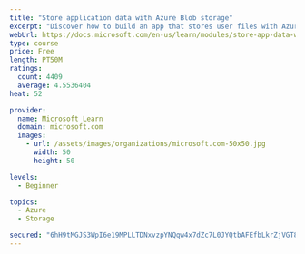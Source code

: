 ```yaml
---
title: "Store application data with Azure Blob storage"
excerpt: "Discover how to build an app that stores user files with Azure Blob storage, use Blob storage in a web app, and use the Azure Storage SDK for .NET Core."
webUrl: https://docs.microsoft.com/en-us/learn/modules/store-app-data-with-azure-blob-storage/
type: course
price: Free
length: PT50M
ratings:
  count: 4409
  average: 4.5536404
heat: 52

provider:
  name: Microsoft Learn
  domain: microsoft.com
  images:
    - url: /assets/images/organizations/microsoft.com-50x50.jpg
      width: 50
      height: 50

levels:
  - Beginner

topics:
  - Azure
  - Storage

secured: "6hH9tMGJS3WpI6e19MPLLTDNxvzpYNQqw4x7dZc7L0JYQtbAFEfbLkrZjVGT8zMouMGo84Q8cI/9hBzp7HQ/+GTeXsE9f93zJgxQ1NT3kHiQAvWU0EA5g4AnrSnnCx7jlWQDuSufnzWK6WlR/+5OwzbVIleoe2Pl30bCL9649KhATggU70cUbM2vqcvmxrrDF5oHh3ABZkcEJw3Thq+oRISMYCZejkfxzwimPHG5/Xyhaq/udYH/nCliHfvYf5zRN2l+DUaqRg1DzPZ6RkgJYt2gqYSKKQjvOwTlZSlX8n6bjh69C3KgkwzMPLHzxeDskeNhCuFFZO7bHi0m6h3OrN9aiks9zZiIznjPWUEnxO9ad8xvD5F8Dv5uCiY5A0fSADObZB6/Y8FIi3CO0qmUGjm58wvllIE0uwUisCI0/R0=;aHV836Fw6nUPRTsAul8cOQ=="
---
```


